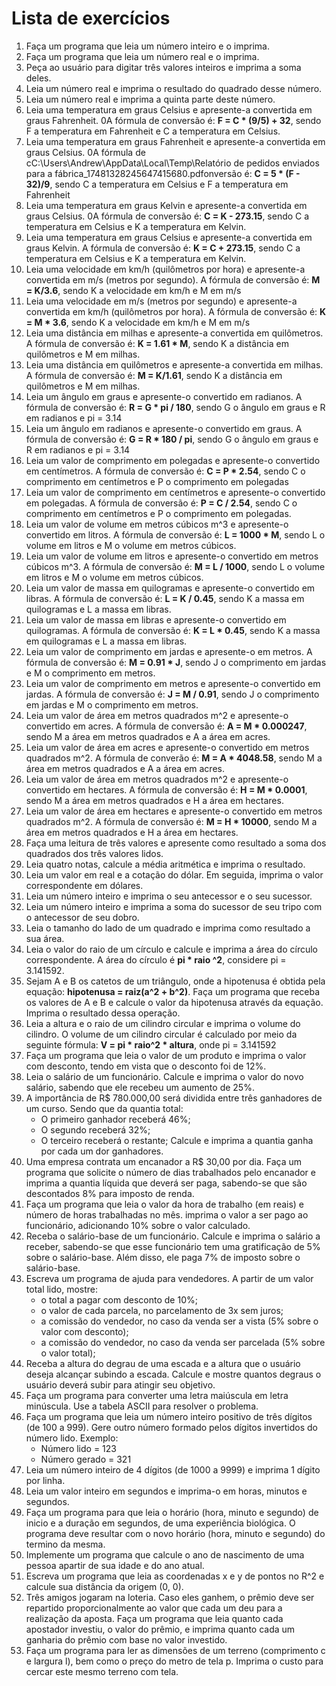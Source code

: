 # Lista de exercícios
01. Faça um programa que leia um número inteiro e o imprima.
02. Faça um programa que leia um número real e o imprima.
03. Peça ao usuário para digitar três valores inteiros e imprima a soma deles.
04. Leia um número real e imprima o resultado do quadrado desse número.
05. Leia um número real e imprima a quinta parte deste número.
06. Leia uma temperatura em graus Celsius e apresente-a convertida em graus Fahrenheit.
0A fórmula de conversão é: **F = C * (9/5) + 32**, sendo F a temperatura em Fahrenheit e C a temperatura em Celsius.
07. Leia uma temperatura em graus Fahrenheit e apresente-a convertida em graus Celsius.
0A fórmula de cC:\Users\Andrew\AppData\Local\Temp\Relatório de pedidos enviados para a fábrica_17481328245647415680.pdfonversão é: **C = 5 * (F - 32)/9**, sendo C a temperatura em Celsius e F a temperatura em Fahrenheit
08. Leia uma temperatura em graus Kelvin e apresente-a convertida em graus Celsius.
0A fórmula de conversão é: **C = K - 273.15**, sendo C a temperatura em Celsius e K a temperatura em Kelvin.
09. Leia uma temperatura em graus Celsius e apresente-a convertida em graus Kelvin.
A fórmula de conversão é: **K = C + 273.15**, sendo C a temperatura em Celsius e K a temperatura em Kelvin.
10. Leia uma velocidade em km/h (quilômetros por hora) e apresente-a convertida em m/s (metros por segundo).
A fórmula de conversão é: **M = K/3.6**, sendo K a velocidade em km/h e M em m/s
11. Leia uma velocidade em m/s (metros por segundo) e apresente-a convertida em km/h (quilômetros por hora).
A fórmula de conversão é: **K = M * 3.6**, sendo K a velocidade em km/h e M em m/s
12. Leia uma distância em milhas e apresente-a convertida em quilômetros.
A fórmula de conversão é: **K = 1.61 * M**, sendo K a distância em quilômetros e M em milhas.
13. Leia uma distância em quilômetros e apresente-a convertida em milhas.
A fórmula de conversão é: **M = K/1.61**, sendo K a distância em quilômetros e M em milhas.
14. Leia um ângulo em graus e apresente-o convertido em radianos.
A fórmula de conversão é: **R = G * pi / 180**, sendo G o ângulo em graus e R em radianos e pi = 3.14
15. Leia um ângulo em radianos e apresente-o convertido em graus.
A fórmula de conversão é: **G = R * 180 / pi**, sendo G o ângulo em graus e R em radianos e pi = 3.14
16. Leia um valor de comprimento em polegadas e apresente-o convertido em centímetros.
A fórmula de conversão é: **C = P * 2.54**, sendo C o comprimento em centímetros e P o comprimento em polegadas
17. Leia um valor de comprimento em centímetros e apresente-o convertido em polegadas.
A fórmula de conversão é: **P = C / 2.54**, sendo C o comprimento em centímetros e P o comprimento em polegadas.
18. Leia um valor de volume em metros cúbicos m^3 e apresente-o convertido em litros.
A fórmula de conversão é: **L = 1000 * M**, sendo L o volume em litros e M o volume em metros cúbicos.
19. Leia um valor de volume em litros e apresente-o convertido em metros cúbicos m^3.
A fórmula de conversão é: **M = L / 1000**, sendo L o volume em litros e M o volume em metros cúbicos.
20. Leia um valor de massa em quilogramas e apresente-o convertido em libras.
A fórmula de conversão é: **L = K / 0.45**, sendo K a massa em quilogramas e L a massa em libras.
21. Leia um valor de massa em libras e apresente-o convertido em quilogramas.
A fórmula de conversão é: **K = L * 0.45**, sendo K a massa em quilogramas e L a massa em libras.
22. Leia um valor de comprimento em jardas e apresente-o em metros.
A fórmula de conversão é: **M = 0.91 * J**, sendo J o comprimento em jardas e M o comprimento em metros.
23. Leia um valor de comprimento em metros e apresente-o convertido em jardas.
A fórmula de conversão é: **J = M / 0.91**, sendo J o comprimento em jardas e M o comprimento em metros.
24. Leia um valor de área em metros quadrados m^2 e apresente-o convertido em acres.
A fórmula de conversão é: **A = M * 0.000247**, sendo M a área em metros quadrados e A a área em acres.
25. Leia um valor de área em acres e apresente-o convertido em metros quadrados m^2.
A fórmula de converão é: **M = A * 4048.58**, sendo M a área em metros quadrados e A a área em acres.
26. Leia um valor de área em metros quadrados m^2 e apresente-o convertido em hectares.
A fórmula de conversão é: **H = M * 0.0001**, sendo M a área em metros quadrados e H a área em hectares.
27. Leia um valor de área em hectares e apresente-o convertido em metros quadrados m^2.
A fórmula de conversão é: **M = H * 10000**, sendo M a área em metros quadrados e H a área em hectares.
28. Faça uma leitura de três valores e apresente como resultado a soma dos quadrados dos três valores lidos.
29. Leia quatro notas, calcule a média aritmética e imprima o resultado.
30. Leia um valor em real e a cotação do dólar. Em seguida, imprima o valor correspondente em dólares.
31. Leia um número inteiro e imprima o seu antecessor e o seu sucessor.
32. Leia um número inteiro e imprima a soma do sucessor de seu tripo com o antecessor de seu dobro.
33. Leia o tamanho do lado de um quadrado e imprima como resultado a sua área.
34. Leia o valor do raio de um círculo e calcule e imprima a área do círculo correspondente.
A área do círculo é **pi * raio ^2**, considere pi = 3.141592.
35. Sejam A e B os catetos de um triângulo, onde a hipotenusa é obtida pela equação:
**hipotenusa = raiz(a^2 + b^2)**.
Faça um programa que receba os valores de A e B e calcule o valor da hipotenusa através da equação. Imprima o resultado dessa operação.
36. Leia a altura e o raio de um cilindro circular e imprima o volume do cilindro. O volume de um cilindro circular é calculado por meio da seguinte fórmula: **V = pi * raio^2 * altura**, onde pi = 3.141592
37. Faça um programa que leia o valor de um produto e imprima o valor com desconto, tendo em vista que o desconto foi de 12%.
38. Leia o salário de um funcionário. Calcule e imprima o valor do novo salário, sabendo que ele recebeu um aumento de 25%.
39. A importância de R$ 780.000,00 será dividida entre três ganhadores de um curso. Sendo que da quantia total:
    - O primeiro ganhador receberá 46%;
    - O segundo receberá 32%;
    - O terceiro receberá o restante;
    Calcule e imprima a quantia ganha por cada um dor ganhadores.
40. Uma empresa contrata um encanador a R$ 30,00 por dia. Faça um programa que solicite o número de dias trabalhados pelo encanador e imprima a quantia líquida que deverá ser paga, sabendo-se que são descontados 8% para imposto de renda.
41. Faça um programa que leia o valor da hora de trabalho (em reais) e número de horas trabalhadas no mês. imprima o valor a ser pago ao funcionário, adicionando 10% sobre o valor calculado.
42. Receba o salário-base de um funcionário. Calcule e imprima o salário a receber, sabendo-se que esse funcionário tem uma gratificação de 5% sobre o salário-base. Além disso, ele paga 7% de imposto sobre o salário-base.
43. Escreva um programa de ajuda para vendedores. A partir de um valor total lido, mostre:
    - o total a pagar com desconto de 10%;
    - o valor de cada parcela, no parcelamento de 3x sem juros;
    - a comissão do vendedor, no caso da venda ser a vista (5% sobre o valor com desconto);
    - a comissão do vendedor, no caso da venda ser parcelada (5% sobre o valor total);
44. Receba a altura do degrau de uma escada e a altura que o usuário deseja alcançar subindo a escada. Calcule e mostre quantos degraus o usuário deverá subir para atingir seu objetivo.
45. Faça um programa para converter uma letra maiúscula em letra minúscula. Use a tabela ASCII para resolver o problema.
46. Faça um programa que leia um número inteiro positivo de três dígitos (de 100 a 999). Gere outro número formado pelos dígitos invertidos do número lido. Exemplo:
    - Número lido = 123
    - Número gerado = 321
47. Leia um número inteiro de 4 dígitos (de 1000 a 9999) e imprima 1 dígito por linha.
48. Leia um valor inteiro em segundos e imprima-o em horas, minutos e segundos.
49. Faça um programa para que leia o horário (hora, minuto e segundo) de inicio e a duração em segundos, de uma experiência biológica. O programa deve resultar com o novo horário (hora, minuto e segundo) do termino da mesma.
50. Implemente um programa que calcule o ano de nascimento de uma pessoa apartir de sua idade e do ano atual.
51. Escreva um programa que leia as coordenadas x e y de pontos no R^2 e calcule sua distância da origem (0, 0).
52. Três amigos jogaram na loteria. Caso eles ganhem, o prêmio deve ser repartido proporcionalmente ao valor que cada um deu para a realização da aposta. Faça um programa que leia quanto cada apostador investiu, o valor do prêmio, e imprima quanto cada um ganharia do prêmio com base no valor investido.
53. Faça um programa para ler as dimensões de um terreno (comprimento c e largura l), bem como o preço do metro de tela p. Imprima o custo para cercar este mesmo terreno com tela.
